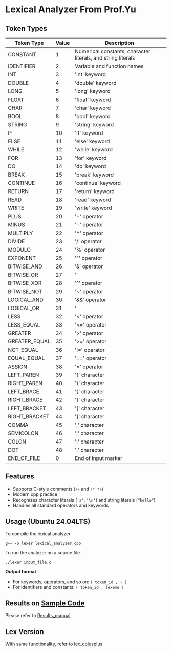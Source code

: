 # Lexical Analyzer From Prof.Yu

## Token Types

| Token Type | Value | Description |
|------------|-------|-------------|
| CONSTANT   | 1     | Numerical constants, character literals, and string literals |
| IDENTIFIER | 2     | Variable and function names |
| INT        | 3     | 'int' keyword |
| DOUBLE     | 4     | 'double' keyword |
| LONG       | 5     | 'long' keyword |
| FLOAT      | 6     | 'float' keyword |
| CHAR       | 7     | 'char' keyword |
| BOOL       | 8     | 'bool' keyword |
| STRING     | 9     | 'string' keyword |
| IF         | 10    | 'if' keyword |
| ELSE       | 11    | 'else' keyword |
| WHILE      | 12    | 'while' keyword |
| FOR        | 13    | 'for' keyword |
| DO         | 14    | 'do' keyword |
| BREAK      | 15    | 'break' keyword |
| CONTINUE   | 16    | 'continue' keyword |
| RETURN     | 17    | 'return' keyword |
| READ       | 18    | 'read' keyword |
| WRITE      | 19    | 'write' keyword |
| PLUS       | 20    | '+' operator |
| MINUS      | 21    | '-' operator |
| MULTIPLY   | 22    | '*' operator |
| DIVIDE     | 23    | '/' operator |
| MODULO     | 24    | '%' operator |
| EXPONENT   | 25    | '^' operator |
| BITWISE_AND| 26    | '&' operator |
| BITWISE_OR | 27    | '|' operator |
| BITWISE_XOR| 28    | '^' operator |
| BITWISE_NOT| 29    | '~' operator |
| LOGICAL_AND| 30    | '&&' operator |
| LOGICAL_OR | 31    | '||' operator |
| LESS       | 32    | '<' operator |
| LESS_EQUAL | 33    | '<=' operator |
| GREATER    | 34    | '>' operator |
| GREATER_EQUAL | 35 | '>=' operator |
| NOT_EQUAL  | 36    | '!=' operator |
| EQUAL_EQUAL| 37    | '==' operator |
| ASSIGN     | 38    | '=' operator |
| LEFT_PAREN | 39    | '(' character |
| RIGHT_PAREN| 40    | ')' character |
| LEFT_BRACE | 41    | '{' character |
| RIGHT_BRACE| 42    | '}' character |
| LEFT_BRACKET | 43  | '[' character |
| RIGHT_BRACKET | 44 | ']' character |
| COMMA      | 45    | ',' character |
| SEMICOLON  | 46    | ';' character |
| COLON      | 47    | ':' character |
| DOT        | 48    | '.' character |
| END_OF_FILE| 0     | End of input marker |

## Features

- Supports C-style comments (`//` and `/* */`)
- Modern cpp practice
- Recognizes character literals (`'a'`, `'\n'`) and string literals (`"hello"`)
- Handles all standard operators and keywords

## Usage (Ubuntu 24.04LTS)
To compile the lexical analyzer
```
g++ -o lexer lexical_analyzer.cpp
```
To run the analyzer on a source file
```
./lexer input_file.c
```
**Output format**
- For keywords, operators, and so on: `( token_id , - )`
- For identifiers and constants: `( token_id , lexeme )`

## Results on [Sample Code](sample_code)
Please refer to [Results_manual](results_manual.txt)

## Lex Version
With same functionality, refer to [lex_cplusplus](https://github.com/RZ-01/lex_cplusplus/tree/master)

